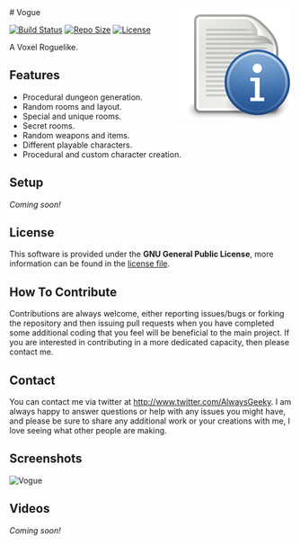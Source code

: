 <img src="readme_icon.png" align="right" />
# Vogue

[![Build Status](https://circleci.com/gh/AlwaysGeeky/Vogue.svg?style=shield&circle-token=cf7352c6949877a9b363a72e88f9ad1ebbc213c4)](https://circleci.com/gh/AlwaysGeeky/Vogue/tree/master)
[![Repo Size](https://reposs.herokuapp.com/?path=AlwaysGeeky/Vogue)](https://github.com/AlwaysGeeky/Vogue)
[![License](https://img.shields.io/badge/Licence-GNU-blue.svg)](https://github.com/AlwaysGeeky/Vogue/blob/master/LICENSE.md)

A Voxel Roguelike.

## Features
* Procedural dungeon generation.
* Random rooms and layout.
* Special and unique rooms.
* Secret rooms.
* Random weapons and items.
* Different playable characters.
* Procedural and custom character creation.

## Setup
*Coming soon!*

## License
This software is provided under the **GNU General Public License**, more information can be found in the [license file](https://github.com/AlwaysGeeky/Vogue/blob/master/LICENSE.md).

## How To Contribute
Contributions are always welcome, either reporting issues/bugs or forking the repository and then issuing pull requests when you have completed some additional coding that you feel will be beneficial to the main project. If you are interested in contributing in a more dedicated capacity, then please contact me.

## Contact
You can contact me via twitter at http://www.twitter.com/AlwaysGeeky. I am always happy to answer questions or help with any issues you might have, and please be sure to share any additional work or your creations with me, I love seeing what other people are making.

## Screenshots
![Vogue](http://i.imgur.com/tE3kIMJ.gif)

## Videos
*Coming soon!*

